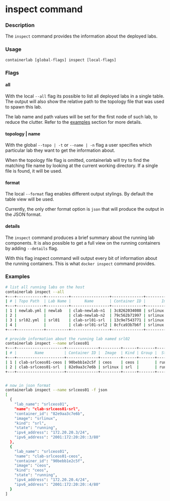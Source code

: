 # inspect command

### Description

The `inspect` command provides the information about the deployed labs.

### Usage

`containerlab [global-flags] inspect [local-flags]`

### Flags

#### all
With the local `--all` flag its possible to list all deployed labs in a single table. The output will also show the relative path to the topology file that was used to spawn this lab.

The lab name and path values will be set for the first node of such lab, to reduce the clutter. Refer to the [examples](#examples) section for more details.

#### topology | name

With the global `--topo | -t` or `--name | -n` flag a user specifies which particular lab they want to get the information about.

When the topology file flag is omitted, containerlab will try to find the matching file name by looking at the current working directory. If a single file is found, it will be used.

#### format

The local `--format` flag enables different output stylings. By default the table view will be used.

Currently, the only other format option is `json` that will produce the output in the JSON format.

#### details
The `inspect` command produces a brief summary about the running lab components. It is also possible to get a full view on the running containers by adding `--details` flag.

With this flag inspect command will output every bit of information about the running containers. This is what `docker inspect` command provides.

### Examples

```bash
# list all running labs on the host
containerlab inspect --all
+---+------------+----------+-----------------+--------------+--------------------+------+-------+---------+----------------+----------------------+
| # | Topo Path  | Lab Name |      Name       | Container ID |       Image        | Kind | Group |  State  |  IPv4 Address  |     IPv6 Address     |
+---+------------+----------+-----------------+--------------+--------------------+------+-------+---------+----------------+----------------------+
| 1 | newlab.yml | newlab   | clab-newlab-n1  | 3c8262034088 | srlinux:20.6.3-145 | srl  |       | running | 172.20.20.4/24 | 2001:172:20:20::4/80 |
| 2 |            |          | clab-newlab-n2  | 79c562b71997 | srlinux:20.6.3-145 | srl  |       | running | 172.20.20.5/24 | 2001:172:20:20::5/80 |
| 3 | srl02.yml  | srl01    | clab-srl01-srl  | 13c9e7543771 | srlinux:20.6.3-145 | srl  |       | running | 172.20.20.2/24 | 2001:172:20:20::2/80 |
| 4 |            |          | clab-srl01-srl2 | 8cfca93b7b6f | srlinux:20.6.3-145 | srl  |       | running | 172.20.20.3/24 | 2001:172:20:20::3/80 |
+---+------------+----------+-----------------+--------------+--------------------+------+-------+---------+----------------+----------------------+

# provide information about the running lab named srl02
containerlab inspect --name srlceos01
+---+---------------------+--------------+---------+------+-------+---------+----------------+----------------------+
| # |        Name         | Container ID |  Image  | Kind | Group |  State  |  IPv4 Address  |     IPv6 Address     |
+---+---------------------+--------------+---------+------+-------+---------+----------------+----------------------+
| 1 | clab-srlceos01-ceos | 90bebb1e2c5f | ceos    | ceos |       | running | 172.20.20.4/24 | 2001:172:20:20::4/80 |
| 2 | clab-srlceos01-srl  | 82e9aa3c7e6b | srlinux | srl  |       | running | 172.20.20.3/24 | 2001:172:20:20::3/80 |
+---+---------------------+--------------+---------+------+-------+---------+----------------+----------------------+


# now in json format
containerlab inspect --name srlceos01 -f json
[
  {
    "lab_name": "srlceos01",
    "name": "clab-srlceos01-srl",
    "container_id": "82e9aa3c7e6b",
    "image": "srlinux",
    "kind": "srl",
    "state": "running",
    "ipv4_address": "172.20.20.3/24",
    "ipv6_address": "2001:172:20:20::3/80"
  },
  {
    "lab_name": "srlceos01",
    "name": "clab-srlceos01-ceos",
    "container_id": "90bebb1e2c5f",
    "image": "ceos",
    "kind": "ceos",
    "state": "running",
    "ipv4_address": "172.20.20.4/24",
    "ipv6_address": "2001:172:20:20::4/80"
  }
]
```